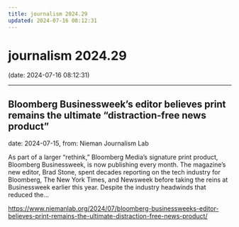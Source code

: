 ```yaml
---
title: journalism 2024.29
updated: 2024-07-16 08:12:31
---
```


# journalism 2024.29

(date: 2024-07-16 08:12:31)

---

## Bloomberg Businessweek’s editor believes print remains the ultimate “distraction-free news product”

date: 2024-07-15, from: Nieman Journalism Lab

As part of a larger &#8220;rethink,&#8221; Bloomberg Media&#8217;s signature print product, Bloomberg Businessweek, is now publishing every month. The magazine&#8217;s new editor, Brad Stone, spent decades reporting on the tech industry for Bloomberg, The New York Times, and Newsweek before taking the reins at Businessweek earlier this year. Despite the industry headwinds that reduced the... 

<https://www.niemanlab.org/2024/07/bloomberg-businessweeks-editor-believes-print-remains-the-ultimate-distraction-free-news-product/>


